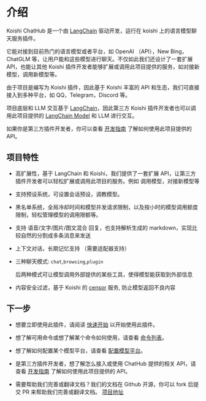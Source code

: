 # 介绍

Koishi ChatHub 是一个由 [LangChain](https://github.com/hwchase17/langchainjs) 驱动开发，运行在 koishi 上的语言模型聊天服务插件。

它能对接到目前热门的语言模型或者平台，如 OpenAI （API），New Bing，ChatGLM 等，让用户能和这些模型进行聊天。不仅如此我们还设计了一套扩展 API，也能让其他 Koishi 插件开发者能够扩展或调用此项目提供的服务，如对接新模型，调用新模型等。

由于项目是编写为 Koishi 插件，因此基于 Koishi 丰富的 API 和生态，我们可直接接入到多种平台，如 QQ，Telegram，Discord 等。

项目底层和 LLM 交互基于 [LangChain](https://github.com/hwchase17/langchainjs)，因此第三方 Koishi 插件开发者也可以调用此项目提供的 [LangChain Model](https://js.langchain.com/docs/modules/models/chat/) 和 LLM 进行交互。

如果你是第三方插件开发者，你可以查看 [开发指南](/development/introduction) 了解如何使用此项目提供的 API。

## 项目特性

- 高扩展性，基于 LangChain 和 Koishi，我们提供了一套扩展 API，让第三方插件开发者可以轻松扩展或调用此项目的服务。例如 调用模型，对接新模型等
- 支持预设系统，可设置会话预设，调教模型。
- 黑名单系统，全局冷却时间和模型并发请求限制，以及按小时的模型调用额度限制，轻松管理模型的调用限额等。
- 支持 语音/文字/图片/图文混合 回复，也支持解析生成的 markdown，实现比较自然的分割成多条消息来发送
- 上下文对话，长期记忆支持 （需要适配器支持）
- 三种聊天模式: `chat`,`browsing`,`plugin`

    后两种模式可让模型调用外部提供的某些工具，使得模型能获取到外部信息

- 内容安全过滤，基于 Koishi 的 [censor](https://censor.koishi.chat/) 服务, 防止模型返回不良内容

## 下一步

- 想要立即使用此插件，请阅读 [快速开始](/guide/getting-started) 以开始使用此插件。

- 想了解可用命令或想了解某个命令如何使用，请查看 [命令列表](/guide/useful-commands)。

- 想了解如何配置某个模型平台，请查看 [配置模型平台](/guide/configure-model-platform)。

- 是第三方插件开发者，想了解怎么接入或使用 ChatHub 提供的相关 API，请查看 [开发指南](/development/introduction) 了解如何使用此项目提供的 API。

- 需要帮助我们完善或翻译文档？我们的文档在 Github 开源，你可以 fork 后提交 PR 来帮助我们完善或翻译文档。
[项目地址](https://github.com/dingyi222666/koishi-chathub-doc)
